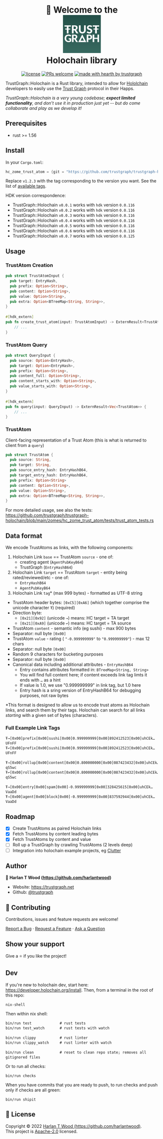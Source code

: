 <h1 align="center">
  <div>👋 Welcome to the</div>
  <img src="./doc/img/logo.png" alt="Logo" height="125">
  <div>Holochain library</div>
</h1>

<div align="center">

[![license](https://img.shields.io/github/license/trustgraph/trustgraph-holochain.svg?style=flat-square)](LICENSE.md)
[![PRs welcome](https://img.shields.io/badge/PRs-welcome-ff69b4.svg?style=flat-square)](https://github.com/trustgraph/trustgraph-holochain/issues?q=is%3Aissue+is%3Aopen+label%3A%22help+wanted%22)
[![made with hearth by trustgraph](https://img.shields.io/badge/made%20with%20%E2%99%A5%20-cc14cc.svg?style=flat-square)](https://github.com/trustgraph)

</div>

TrustGraph::Holochain is a Rust library, intended to allow for [Hololchain](https://www.holochain.org) developers to easily use the [Trust Graph](https://github.com/trustgraph/trustgraph) protocol in their Happs.

_TrustGraph::Holochain is a very young codebase; **expect limited functionality**, and don’t use it in production just yet -- but do come collaborate and play as we develop it!_

## Prerequisites

- rust >= 1.56

## Install

In your `Cargo.toml`:

```rs
hc_zome_trust_atom = {git = "https://github.com/trustgraph/trustgraph-holochain.git", rev="v1.2.3", package = "hc_zome_trust_atom"}
```

Replace `v1.2.3` with the tag corresponding to the version you want. See the list of [available tags](https://github.com/trustgraph/trustgraph-holochain/tags).

HDK version correspondence:

- TrustGraph::Holochain `v0.0.1` works with `hdk` version `0.0.116`
- TrustGraph::Holochain `v0.0.2` works with `hdk` version `0.0.116`
- TrustGraph::Holochain `v0.0.3` works with `hdk` version `0.0.116`
- TrustGraph::Holochain `v0.0.4` works with `hdk` version `0.0.116`
- TrustGraph::Holochain `v0.0.5` works with `hdk` version `0.0.116`
- TrustGraph::Holochain `v0.0.6` works with `hdk` version `0.0.116`
- TrustGraph::Holochain `v0.0.7` works with `hdk` version `0.0.125`

## Usage

### TrustAtom Creation

```rs
pub struct TrustAtomInput {
  pub target: EntryHash,
  pub prefix: Option<String>,
  pub content: Option<String>,
  pub value: Option<String>,
  pub extra: Option<BTreeMap<String, String>>,
}

#[hdk_extern]
pub fn create_trust_atom(input: TrustAtomInput) -> ExternResult<TrustAtom> {
    // ...
}
```

### TrustAtom Query

```rs
pub struct QueryInput {
  pub source: Option<EntryHash>,
  pub target: Option<EntryHash>,
  pub prefix: Option<String>,
  pub content_full: Option<String>,
  pub content_starts_with: Option<String>,
  pub value_starts_with: Option<String>,
}

#[hdk_extern]
pub fn query(input: QueryInput) -> ExternResult<Vec<TrustAtom>> {
    // ...
}

```

### TrustAtom

Client-facing representation of a Trust Atom (this is what is returned to client from a `query`)

```rs
pub struct TrustAtom {
  pub source: String,
  pub target: String,
  pub source_entry_hash: EntryHashB64,
  pub target_entry_hash: EntryHashB64,
  pub prefix: Option<String>
  pub content: Option<String>,
  pub value: Option<String>,
  pub extra: Option<BTreeMap<String, String>>,
}
```

For more detailed usage, see also the tests: https://github.com/trustgraph/trustgraph-holochain/blob/main/zomes/hc_zome_trust_atom/tests/trust_atom_tests.rs

## Data format

We encode TrustAtoms as links, with the following components:

1. Holochain Link `base` == TrustAtom `source` - one of:
   - creating agent (`AgentPubKeyB64`)
   - TrustGraph (`EntryHashB64`)
1. Holochain Link `target` == TrustAtom `target` - entity being rated/reviewed/etc - one of:
   - `EntryHashB64`
   - `AgentPubKeyB64`
1. Holochain Link `tag`\* (max 999 bytes) - formatted as UTF-8 string

- TrustAtom header bytes: `[0xC5][0xA6]` (which together comprise the unicode character `Ŧ`) (required)
- Direction byte:
  - `[0x21][0x92]` (unicode `→`) means: HC target = TA target
  - `[0x21][0xA9]` (unicode `↩`) means: HC target = TA source
- TrustAtom `content` - semantic info (eg sushi) - max 900 bytes
- Separator: null byte `[0x00]`
- TrustAtom `value` - rating ( `"-0.999999999"` to `"0.999999999"`) - max 12 chars
- Separator: null byte `[0x00]`
- Random 9 characters for bucketing purposes
- Separator: null byte `[0x00]`
- Canonical data including additional attributes - `EntryHashB64`
  - Entry contains attributes formatted in: `BTreeMap<String, String>`
  - You will find full content here; if content exceeds link tag limts it ends with `…` as a hint
  - If value is 1.0, we use "0.999999999" in link tag, but 1.0 here
  - Entry hash is a sring version of EntryHashB64 for debugging purposes, not raw bytes

\*This format is designed to allow us to encode trust atoms as Holochain links, and search them by their tags. Holochain can search for all links _starting_ with a given set of bytes (characters).

### Full Example Link Tags

```
Ŧ→[0x00]prefix[0x00]sushi[0x00]0.999999999[0x00]892412523[0x00]uhCEk…UFnFF
Ŧ↩[0x00]prefix[0x00]sushi[0x00]0.999999999[0x00]892412523[0x00]uhCEk…UFnFF

Ŧ→[0x00]rollup[0x00]content[0x00]0.800000000[0x00]087423432[0x00]uhCEk…qS5wc
Ŧ↩[0x00]rollup[0x00]content[0x00]0.800000000[0x00]087423432[0x00]uhCEk…qS5wc

Ŧ→[0x00]entry[0x00]spam[0x00]-0.999999999[0x00]328425615[0x00]uhCEk…VaaDd
Ŧ→[0x00]agent[0x00]block[0x00]-0.999999999[0x00]837592944[0x00]uhCEk…VaaDd
```

## Roadmap

- [x] Create TrustAtoms as paired Holochain links
- [x] Fetch TrustAtoms by content leading bytes
- [x] Fetch TrustAtoms by content and value
- [ ] Roll up a TrustGraph by crawling TrustAtoms (2 levels deep)
- [ ] Integration into holochain example projects, eg [Clutter](https://github.com/artbrock/clutter)

## Author

👤 **Harlan T Wood (https://github.com/harlantwood)**

- Website: https://trustgraph.net
- Github: [@trustgraph](https://github.com/trustgraph)

## 🤝 Contributing

Contributions, issues and feature requests are welcome!<br />

<a href="https://github.com/trustgraph/trustgraph-holochain/issues/new?assignees=&labels=bug&template=01_BUG_REPORT.md&title=bug%3A+">Report a Bug</a>
·
<a href="https://github.com/trustgraph/trustgraph-holochain/issues/new?assignees=&labels=enhancement&template=02_FEATURE_REQUEST.md&title=feat%3A+">Request a Feature</a>
·
<a href="https://github.com/trustgraph/trustgraph-holochain/discussions">Ask a Question</a>

## Show your support

Give a ⭐️ if you like the project!

## Dev

If you're new to holochain dev, start here: <https://developer.holochain.org/install>. Then, from a terminal in the root of this repo:

```
nix-shell
```

Then within nix shell:

```
bin/run test             # rust tests
bin/run test_watch       # rust tests with watch

bin/run clippy           # rust linter
bin/run clippy_watch     # rust linter with watch

bin/run clean            # reset to clean repo state; removes all gitignored files
```

Or to run all checks:

```
bin/run checks
```

When you have commits that you are ready to push, to run checks and push only if checks are all green:

```
bin/run shipit
```

## 📝 License

Copyright © 2022 [Harlan T Wood (https://github.com/harlantwood)](https://github.com/trustgraph).<br />
This project is [Apache-2.0](https://github.com/trustgraph/js-trustgraph-core/blob/master/LICENSE) licensed.
